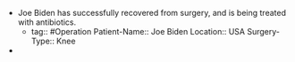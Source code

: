 - Joe Biden has successfully recovered from surgery, and is being treated with antibiotics.
	- tag:: #Operation 
	  Patient-Name:: Joe Biden
	  Location:: USA
	  Surgery-Type:: Knee
-